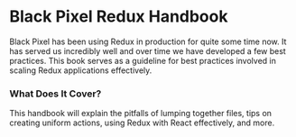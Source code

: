 # Black Pixel Redux Handbook

Black Pixel has been using Redux in production for quite some time now. It has served us incredibly well and over time we have developed a few best practices. This book serves as a guideline for best practices involved in scaling Redux applications effectively.

### What Does It Cover?

This handbook will explain the pitfalls of lumping together files, tips on creating uniform actions, using Redux with React effectively, and more. 
